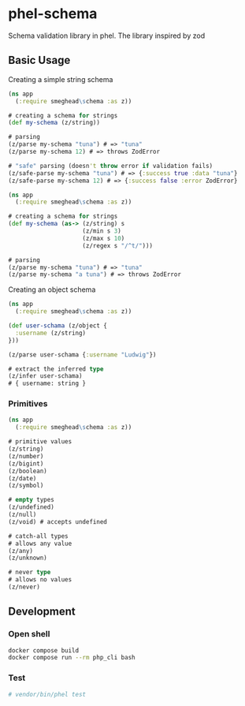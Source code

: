 # phel-schema

Schema validation library in phel. The library inspired by zod

## Basic Usage

Creating a simple string schema

```clojure
(ns app
  (:require smeghead\schema :as z))

# creating a schema for strings
(def my-schema (z/string))

# parsing
(z/parse my-schema "tuna") # => "tuna"
(z/parse my-schema 12) # => throws ZodError

# "safe" parsing (doesn't throw error if validation fails)
(z/safe-parse my-schema "tuna") # => {:success true :data "tuna"}
(z/safe-parse my-schema 12) # => {:success false :error ZodError}
```

```clojure
(ns app
  (:require smeghead\schema :as z))

# creating a schema for strings
(def my-schema (as-> (z/string) s
                     (z/min s 3)
                     (z/max s 10)
                     (z/regex s "/^t/")))

# parsing
(z/parse my-schema "tuna") # => "tuna"
(z/parse my-schema "a tuna") # => throws ZodError
```

Creating an object schema


```clojure
(ns app
  (:require smeghead\schema :as z))

(def user-schama (z/object {
  :username (z/string)
}))

(z/parse user-schama {:username "Ludwig"})

# extract the inferred type
(z/infer user-schama)
# { username: string }
```

### Primitives

```clojure
(ns app
  (:require smeghead\schema :as z))

# primitive values
(z/string)
(z/number)
(z/bigint)
(z/boolean)
(z/date)
(z/symbol)

# empty types
(z/undefined)
(z/null)
(z/void) # accepts undefined

# catch-all types
# allows any value
(z/any)
(z/unknown)

# never type
# allows no values
(z/never)
```


## Development

### Open shell

```bash
docker compose build
docker compose run --rm php_cli bash
```

### Test

```bash
# vendor/bin/phel test
```



